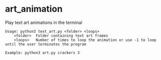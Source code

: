 # art_animation

Play text art animations in the terminal

    Usage: python3 text_art.py <folder> <loops>
	    <folder>  Folder containing text art frames
	    <loops>   Number of times to loop the animation or use -1 to loop until the user terminates the program

    Example: python3 art.py crackers 3


